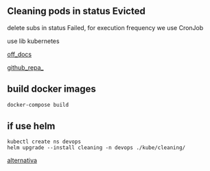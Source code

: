 ## Cleaning pods in status Evicted 

delete subs in status Failed, for execution frequency we use CronJob

use lib kubernetes 

[off_docs](https://kubernetes.readthedocs.io/en/latest/README.html)

[github_repa_](https://github.com/kubernetes-client/python)

## build docker images 
```sh
docker-compose build 
```
## if use helm 
```
kubectl create ns devops
helm upgrade --install cleaning -n devops ./kube/cleaning/
```


[alternativa](https://github.com/gianlucam76/k8s-cleaner/tree/main)